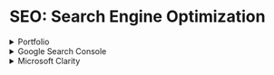 <h1>SEO: Search Engine Optimization</h1>

<details>
    <summary>Portfolio</summary>
    <ol>
        <li>Go to <a href="https://repo.new">repo.new</a></li>
        <li>Create a repo with a name: <b>{your-username}.github.io</b>. e.g. My GitHub Username: <b>ssahibsingh</b>, So repo name: <b>ssahibsingh.github.io</b></li>
        <li>Upload all the content of your portfolio in that</li>
        <li>Go to settings and enable github pages</li>
        <li>Clone the repo in your laptop or PC or local with help of GitHub Desktop</li>
        <li>Open the folder in VS Code</li>
        <li>Add metatags in <b>index.html</b> file using <a href="https://metatags.io"><i>Metatags.io</i></a> as instructed</li>
    </ol>
</details>

<details>
    <summary>Google Search Console</summary>
    <div>
        Step 1:<br />
        <img src="./GSC/IMG-20230629-WA0016.jpg" width="500px" alt=""><br />
        Step 2:<br />
        <img src="./GSC/IMG-20230629-WA0017.jpg" width="500px" alt=""><br />
        Step 3:<br />
        <img src="./GSC/IMG-20230629-WA0018.jpg" width="500px" alt=""><br />
        Step 4:<br />
        <img src="./GSC/IMG-20230629-WA0020.jpg" width="500px" alt=""><br />
        Step 5:<br />
        <img src="./GSC/IMG-20230629-WA0021.jpg" width="500px" alt=""><br />
        Step 6:<br />
        <img src="./GSC/IMG-20230630-WA0001.jpg" width="500px" alt=""><br />
        Step 7:<br />
        <img src="./GSC/IMG-20230630-WA0002.jpg" width="500px" alt=""><br />
        Step 8:<br />
        <img src="./GSC/IMG-20230630-WA0006.jpg" width="500px" alt=""><br />
        Step 9:<br />
        <img src="./GSC/IMG-20230630-WA0007.jpg" width="500px" alt=""><br />
        Step 10:<br />
        <img src="./GSC/IMG-20230630-WA0008.jpg" width="500px" alt=""><br />
    </div>
</details>

<details>
    <summary>Microsoft Clarity</summary>
    <div>
        Step 1:<br />
        <img src="./MC/IMG-20230629-WA0011.jpg" width="500px" alt=""><br />
        Step 2:<br />
        <img src="./MC/IMG-20230629-WA0012.jpg" width="500px" alt=""><br />
        Step 3:<br />
        <img src="./MC/IMG-20230629-WA0013.jpg" width="500px" alt=""><br />
        Step 4:<br />
        <img src="./MC/IMG-20230629-WA0014.jpg" width="500px" alt=""><br />
        Step 5:<br />
        <img src="./MC/IMG-20230629-WA0015.jpg" width="500px" alt=""><br />
    </div>
</details>

